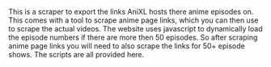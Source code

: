 This is a scraper to export the links AniXL hosts there anime episodes on. 
This comes with a tool to scrape anime page links, which you can then use to scrape the actual videos. 
The website uses javascript to dynamically load the episode numbers if there are more then 50 episodes. So after scraping anime page links you will need to also scrape the links for 50+ episode shows. The scripts are all provided here.
